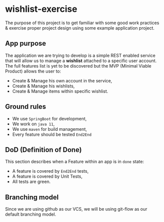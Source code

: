# wishlist-exercise
The purpose of this project is to get familiar with some good work practices & exercise proper project design using some example application project.

## App purpose
The application we are trying to develop is a simple REST enabled service that will allow us to manage a **wishlist** attached to a specific user account. The full features list is yet to be discovered but the MVP (Minimal Viable Product) allows the user to:
* Create & Manage his own account in the service,
* Create & Manage his wishlists,
* Create & Manage items within specific wishlist.

## Ground rules
* We use `SpringBoot` for development,
* We work on `java 11`,
* We use `maven` for build management,
* Every feature should be tested `End2End`

## DoD (Definition of Done)
This section describes when a Feature within an app is in `done` state:
* A feature is covered by `End2End` tests,
* A feature is covered by Unit Tests,
* All tests are green.

## Branching model
Since we are using github as our VCS, we will be using git-flow as our default branching model.